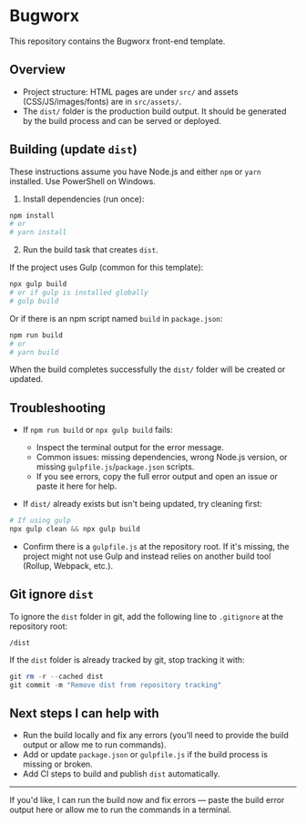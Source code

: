 # Bugworx

This repository contains the Bugworx front-end template.

## Overview

- Project structure: HTML pages are under `src/` and assets (CSS/JS/images/fonts) are in `src/assets/`.
- The `dist/` folder is the production build output. It should be generated by the build process and can be served or deployed.

## Building (update `dist`)

These instructions assume you have Node.js and either `npm` or `yarn` installed. Use PowerShell on Windows.

1. Install dependencies (run once):

```powershell
npm install
# or
# yarn install
```

2. Run the build task that creates `dist`.

If the project uses Gulp (common for this template):

```powershell
npx gulp build
# or if gulp is installed globally
# gulp build
```

Or if there is an npm script named `build` in `package.json`:

```powershell
npm run build
# or
# yarn build
```

When the build completes successfully the `dist/` folder will be created or updated.

## Troubleshooting

- If `npm run build` or `npx gulp build` fails:
  - Inspect the terminal output for the error message.
  - Common issues: missing dependencies, wrong Node.js version, or missing `gulpfile.js`/`package.json` scripts.
  - If you see errors, copy the full error output and open an issue or paste it here for help.

- If `dist/` already exists but isn't being updated, try cleaning first:

```powershell
# If using gulp
npx gulp clean && npx gulp build
```

- Confirm there is a `gulpfile.js` at the repository root. If it's missing, the project might not use Gulp and instead relies on another build tool (Rollup, Webpack, etc.).

## Git ignore `dist`

To ignore the `dist` folder in git, add the following line to `.gitignore` at the repository root:

```
/dist
```

If the `dist` folder is already tracked by git, stop tracking it with:

```powershell
git rm -r --cached dist
git commit -m "Remove dist from repository tracking"
```

## Next steps I can help with

- Run the build locally and fix any errors (you'll need to provide the build output or allow me to run commands).
- Add or update `package.json` or `gulpfile.js` if the build process is missing or broken.
- Add CI steps to build and publish `dist` automatically.

---

If you'd like, I can run the build now and fix errors — paste the build error output here or allow me to run the commands in a terminal.